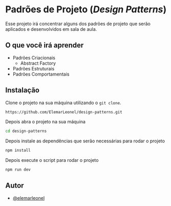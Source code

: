 # Padrões de Projeto (_Design Patterns_)

Esse projeto irá concentrar alguns dos padrões de projeto que serão aplicados e desenvolvidos
em sala de aula.

## O que você irá aprender

- Padrões Criacionais
  - Abstract Factory
- Padrões Estruturais
- Padrões Comportamentais

## Instalação

Clone o projeto na sua máquina utilizando o `git clone`.

```bash
https://github.com/ElemarLeonel/design-patterns.git
```

Depois abra o projeto na sua máquina

```bash
cd design-patterns
```

Depois instale as dependências que serão necessárias para rodar o projeto

```bash
npm install
```

Depois execute o script para rodar o projeto

```bash
npm run dev
```

## Autor

- [@elemarleonel](https://github.com/ElemarLeonel/)
